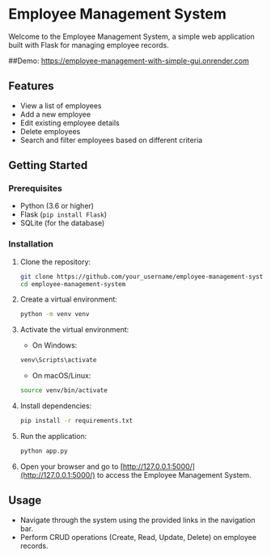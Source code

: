 # Employee Management System

Welcome to the Employee Management System, a simple web application built with Flask for managing employee records.

##Demo:
https://employee-management-with-simple-gui.onrender.com

## Features

- View a list of employees
- Add a new employee
- Edit existing employee details
- Delete employees
- Search and filter employees based on different criteria

## Getting Started

### Prerequisites

- Python (3.6 or higher)
- Flask (`pip install Flask`)
- SQLite (for the database)

### Installation

1. Clone the repository:

    ```bash
    git clone https://github.com/your_username/employee-management-system.git
    cd employee-management-system
    ```

2. Create a virtual environment:

    ```bash
    python -m venv venv
    ```

3. Activate the virtual environment:

    - On Windows:

    ```bash
    venv\Scripts\activate
    ```

    - On macOS/Linux:

    ```bash
    source venv/bin/activate
    ```

4. Install dependencies:

    ```bash
    pip install -r requirements.txt
    ```

5. Run the application:

    ```bash
    python app.py
    ```

6. Open your browser and go to [http://127.0.0.1:5000/](http://127.0.0.1:5000/) to access the Employee Management System.

## Usage

- Navigate through the system using the provided links in the navigation bar.
- Perform CRUD operations (Create, Read, Update, Delete) on employee records.


